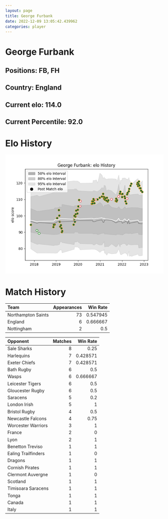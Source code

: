 ```yaml
---  
layout: page  
title: George Furbank  
date: 2022-12-09 13:05:42.439962  
categories: player  
---
```

# George Furbank

## Positions: FB, FH

## Country: England

## Current elo: 114.0

## Current Percentile: 92.0

# Elo History


![elo history](history_GeorgeFurbank.png)
# Match History


| Team               |   Appearances |   Win Rate |
|:-------------------|--------------:|-----------:|
| Northampton Saints |            73 |   0.547945 |
| England            |             6 |   0.666667 |
| Nottingham         |             2 |   0.5      |

| Opponent            |   Matches |   Win Rate |
|:--------------------|----------:|-----------:|
| Sale Sharks         |         8 |   0.25     |
| Harlequins          |         7 |   0.428571 |
| Exeter Chiefs       |         7 |   0.428571 |
| Bath Rugby          |         6 |   0.5      |
| Wasps               |         6 |   0.666667 |
| Leicester Tigers    |         6 |   0.5      |
| Gloucester Rugby    |         6 |   0.5      |
| Saracens            |         5 |   0.2      |
| London Irish        |         5 |   1        |
| Bristol Rugby       |         4 |   0.5      |
| Newcastle Falcons   |         4 |   0.75     |
| Worcester Warriors  |         3 |   1        |
| France              |         2 |   0        |
| Lyon                |         2 |   1        |
| Benetton Treviso    |         1 |   1        |
| Ealing Trailfinders |         1 |   0        |
| Dragons             |         1 |   1        |
| Cornish Pirates     |         1 |   1        |
| Clermont Auvergne   |         1 |   0        |
| Scotland            |         1 |   1        |
| Timisoara Saracens  |         1 |   1        |
| Tonga               |         1 |   1        |
| Canada              |         1 |   1        |
| Italy               |         1 |   1        |